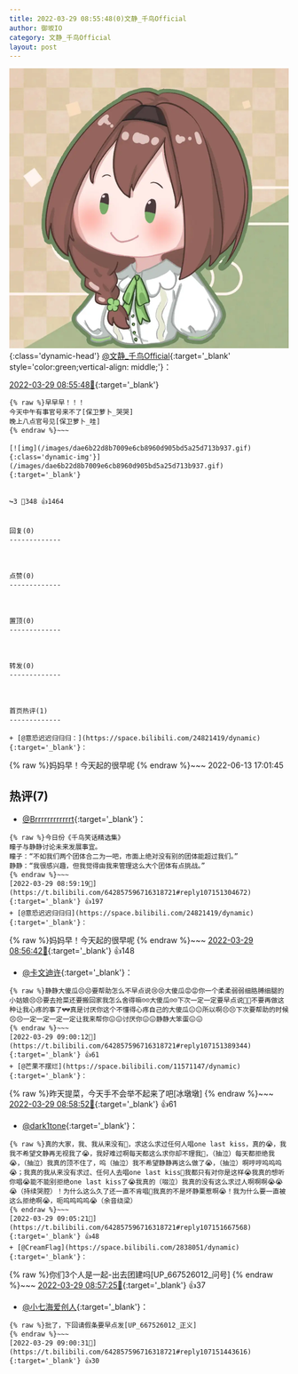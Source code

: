 ```yaml
---
title: 2022-03-29 08:55:48(0)文静_千鸟Official
author: 御坂IO
category: 文静_千鸟Official
layout: post
---
```


![img](/images/ac7482ed1b9a7f203dc68c0c4a77c488a27b108a.jpg){:class='dynamic-head'}
[@文静_千鸟Official](https://space.bilibili.com/667526012/dynamic){:target='_blank' style='color:green;vertical-align: middle;'}：

[2022-03-29 08:55:48🔗](https://t.bilibili.com/642857596716318721){:target='_blank'}

~~~
{% raw %}早早早！！！
今天中午有事官号来不了[保卫萝卜_哭哭]
晚上八点官号见[保卫萝卜_哇]
{% endraw %}~~~

[![img](/images/dae6b22d8b7009e6cb8960d905bd5a25d713b937.gif){:class='dynamic-img'}](/images/dae6b22d8b7009e6cb8960d905bd5a25d713b937.gif){:target='_blank'}


↪️3 💬348 👍1464


回复(0)
-------------



点赞(0)
-------------



置顶(0)
-------------



转发(0)
-------------



首页热评(1)
-------------

+ [@意恐迟迟归归归：](https://space.bilibili.com/24821419/dynamic){:target='_blank'}：
~~~
{% raw %}妈妈早！今天起的很早呢
{% endraw %}~~~
2022-06-13 17:01:45


热评(7)
-------------

+ [@Brrrrrrrrrrrrt](https://space.bilibili.com/238303972/dynamic){:target='_blank'}：
~~~
{% raw %}今日份《千鸟笑话精选集》
瞳子与静静讨论未来发展事宜。
瞳子：“不如我们两个团体合二为一吧，市面上绝对没有别的团体能超过我们。”
静静：“我很感兴趣，但我觉得由我来管理这么大个团体有点挑战。”
{% endraw %}~~~
[2022-03-29 08:59:19🔗](https://t.bilibili.com/642857596716318721#reply107151304672){:target='_blank'} 👍197
+ [@意恐迟迟归归归](https://space.bilibili.com/24821419/dynamic){:target='_blank'}：
~~~
{% raw %}妈妈早！今天起的很早呢
{% endraw %}~~~
[2022-03-29 08:56:42🔗](https://t.bilibili.com/642857596716318721#reply107151149104){:target='_blank'} 👍148
+ [@卡文迪许](https://space.bilibili.com/438600/dynamic){:target='_blank'}：
~~~
{% raw %}静静大傻瓜😣😣要帮助怎么不早点说😢😢大傻瓜😡😡你一个柔柔弱弱细胳膊细腿的小姑娘😣😣要去抢菜还要搬回家我怎么舍得嘛☹️☹️大傻瓜☹️☹️下次一定一定要早点说🙁🙁不要再做这种让我心疼的事了💔💔真是讨厌你这个不懂得心疼自己的大傻瓜😐😐所以啊😣😣下次要帮助的时候😣😣一定一定一定一定让我来帮你😖😖讨厌你😖😖静静大笨蛋😖😖
{% endraw %}~~~
[2022-03-29 09:00:12🔗](https://t.bilibili.com/642857596716318721#reply107151389344){:target='_blank'} 👍61
+ [@芒果不摆烂](https://space.bilibili.com/11571147/dynamic){:target='_blank'}：
~~~
{% raw %}昨天提菜，今天手不会举不起来了吧[冰墩墩]
{% endraw %}~~~
[2022-03-29 08:58:52🔗](https://t.bilibili.com/642857596716318721#reply107151245664){:target='_blank'} 👍61
+ [@dark1tone](https://space.bilibili.com/264315357/dynamic){:target='_blank'}：
~~~
{% raw %}真的大家，我、我从来没有🥺，求这么求过任何人唱one last kiss，真的😭，我 我不希望文静再无视我了😭，我好难过啊每天都这么求你却不理我🥺，（抽泣）每天都拒绝我😭，（抽泣）我真的顶不住了，呜（抽泣）我不希望静静再这么做了😭，（抽泣）啊哼哼呜呜呜😭；我真的我从来没有求过、任何人去唱one last kiss🥺我都只有对你是这样😭我真的想听你唱😭能不能别拒绝one last kiss了😭我真的（啜泣）我真的没有这么求过人啊啊啊😭😭😭（持续哭腔）！为什么这么久了还一直不肯唱🥺我真的不是坏静栗惹啊😭！我为什么要一直被这么拒绝啊😭，呃呜呜呜呜😭（余音绕梁）
{% endraw %}~~~
[2022-03-29 09:05:21🔗](https://t.bilibili.com/642857596716318721#reply107151667568){:target='_blank'} 👍48
+ [@CreamFlag](https://space.bilibili.com/2838051/dynamic){:target='_blank'}：
~~~
{% raw %}你们3个人是一起-出去团建吗[UP_667526012_问号]
{% endraw %}~~~
[2022-03-29 08:57:25🔗](https://t.bilibili.com/642857596716318721#reply107151212352){:target='_blank'} 👍37
+ [@小七海爱创人](https://space.bilibili.com/12072645/dynamic){:target='_blank'}：
~~~
{% raw %}批了，下回请假条要早点发[UP_667526012_正义]
{% endraw %}~~~
[2022-03-29 09:00:31🔗](https://t.bilibili.com/642857596716318721#reply107151443616){:target='_blank'} 👍30


